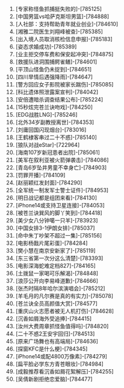 
1. [专家称怪鱼抓捕挺失败的]-[785125]
1. [中国男篮vs哈萨克斯坦男篮]-[784888]
1. [人社部：支持帮助青年就业创业]-[784610]
1. [湘雅二院医生刘翔峰被查]-[785385]
1. [出入境人员取消核检信息申报]-[785183]
1. [姿态求婚成功]-[785389]
1. [业主拒交停车费和保安起冲突]-[784875]
1. [救援队进洞围捕鳄雀鳝]-[784601]
1. [平顶山怪鱼仍未捉到]-[784651]
1. [四川旱情后遇强降雨]-[784647]
1. [警方回应女子影院被家长踹伤]-[785085]
1. [科比遗体照泄露案宣判]-[784042]
1. [安倍遭暗杀调查结果公布]-[785224]
1. [15秒炫完苍兰诀吻戏]-[784250]
1. [EDG战胜LNG]-[785246]
1. [北外34岁副教授离世]-[784353]
1. [刘庸回国闪现烟台]-[783016]
1. [王鹤棣客串过二十不惑]-[785140]
1. [狼队对战eStar]-[722964]
1. [海南107岁新冠患者出院]-[785061]
1. [美军在叙利亚被火箭弹袭击]-[784086]
1. [青岛6岁坠井男童不幸身亡]-[784903]
1. [罚罪开播]-[784109]
1. [赵丽颖红发封面]-[784290]
1. [全军统一制发军士警士证件]-[784953]
1. [明日战记都是组团来看]-[784130]
1. [iPhone14或支持卫星连接]-[784053]
1. [被苍兰诀巽风的脚丫笑到]-[784418]
1. [美少女八分钟噶一只羊]-[783923]
1. [中国女排3-1伊朗女排]-[785037]
1. [命中朱丁吵架不超过一集]-[785156]
1. [电影杨戬片尾彩蛋]-[784284]
1. [樊小慧在南京安新家了]-[785119]
1. [东三省第一次分这么清楚]-[783393]
1. [电影深海蛇难定档827]-[784165]
1. [土拨鼠一家喝可乐解渴]-[784848]
1. [浪莎公开向李易峰道歉]-[784666]
1. [张杰时隔8年哈尔滨演唱会]-[785212]
1. [羊毛月的凡尔赛是真的有实力]-[785078]
1. [苍兰诀全员高颜值大赏]-[784577]
1. [重庆山火志愿者被无人机打伤]-[784628]
1. [沉香如屑海外受追捧]-[784415]
1. [汝州大费周章抓怪鱼值得吗]-[784820]
1. [二十不惑2王安宇回归]-[784513]
1. [原来广场舞也有高端局]-[784636]
1. [探窗KFC是什么梗]-[784345]
1. [iPhone14或配4800万像素]-[784279]
1. [扁平脸必学东方青苍眼妆]-[784984]
1. [成毅推荐看沉香如屑花絮解压]-[784255]
1. [吴倩新剧拒绝恋爱脑]-[784477]